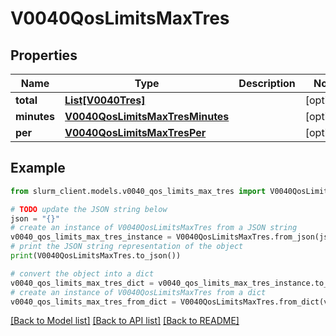# V0040QosLimitsMaxTres


## Properties

Name | Type | Description | Notes
------------ | ------------- | ------------- | -------------
**total** | [**List[V0040Tres]**](V0040Tres.md) |  | [optional] 
**minutes** | [**V0040QosLimitsMaxTresMinutes**](V0040QosLimitsMaxTresMinutes.md) |  | [optional] 
**per** | [**V0040QosLimitsMaxTresPer**](V0040QosLimitsMaxTresPer.md) |  | [optional] 

## Example

```python
from slurm_client.models.v0040_qos_limits_max_tres import V0040QosLimitsMaxTres

# TODO update the JSON string below
json = "{}"
# create an instance of V0040QosLimitsMaxTres from a JSON string
v0040_qos_limits_max_tres_instance = V0040QosLimitsMaxTres.from_json(json)
# print the JSON string representation of the object
print(V0040QosLimitsMaxTres.to_json())

# convert the object into a dict
v0040_qos_limits_max_tres_dict = v0040_qos_limits_max_tres_instance.to_dict()
# create an instance of V0040QosLimitsMaxTres from a dict
v0040_qos_limits_max_tres_from_dict = V0040QosLimitsMaxTres.from_dict(v0040_qos_limits_max_tres_dict)
```
[[Back to Model list]](../README.md#documentation-for-models) [[Back to API list]](../README.md#documentation-for-api-endpoints) [[Back to README]](../README.md)


